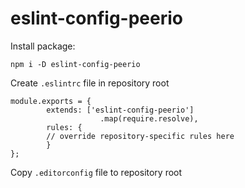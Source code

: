 # eslint-config-peerio

Install package:
```
npm i -D eslint-config-peerio
```

Create `.eslintrc` file in repository root
```
module.exports = {
        extends: ['eslint-config-peerio']
                    .map(require.resolve),
        rules: {
        // override repository-specific rules here
        }
};
```

Copy `.editorconfig` file to repository root

